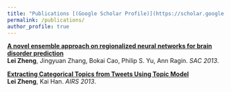 ```yaml
---
title: "Publications [(Google Scholar Profile)](https://scholar.google.com/citations?user=XMirSfAAAAAJ&hl=en)"
permalink: /publications/
author_profile: true
---
```


<b>[A novel ensemble approach on
regionalized neural networks for brain disorder prediction](https://lzheng21.github.io/publications/AIRS)</b> <br> <b>Lei Zheng</b>, Jingyuan Zhang, Bokai Cao, Philip S. Yu, Ann Ragin. <i>SAC 2013</i>.

<b>[Extracting Categorical Topics from Tweets Using Topic Model](https://lzheng21.github.io/publications/AIRS)</b> <br> <b>Lei Zheng</b>, Kai Han. <i>AIRS 2013</i>.
